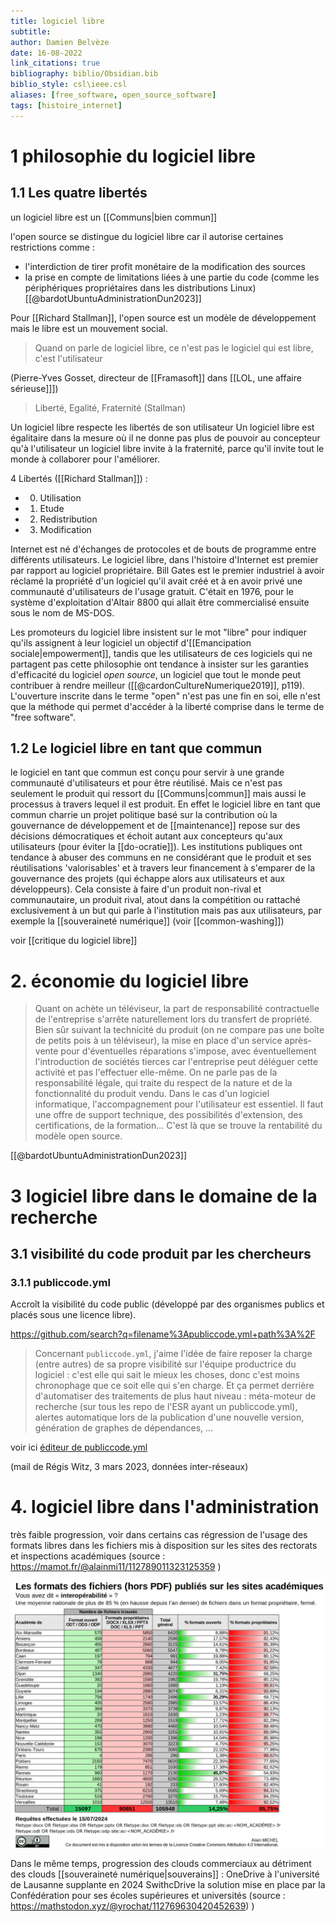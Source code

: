 ```yaml
---
title: logiciel libre
subtitle:
author: Damien Belvèze
date: 16-08-2022
link_citations: true
bibliography: biblio/Obsidian.bib
biblio_style: csl\ieee.csl
aliases: [free_software, open_source_software]
tags: [histoire_internet]
---
```


# 1 philosophie du logiciel libre

## 1.1 Les quatre libertés

un logiciel libre est un [[Communs|bien commun]]

l'open source se distingue du logiciel libre car il autorise certaines restrictions comme : 

- l'interdiction de tirer profit monétaire de la modification des sources
- la prise en compte de limitations liées à une partie du code (comme les périphériques propriétaires dans les distributions Linux) [[@bardotUbuntuAdministrationDun2023]]

Pour [[Richard Stallman]], l'open source est un modèle de développement mais le libre est un mouvement social.

>Quand on parle de logiciel libre, ce n'est pas le logiciel qui est libre, c'est l'utilisateur 

(Pierre-Yves Gosset, directeur de [[Framasoft]] dans [[LOL, une affaire sérieuse]]])

> Liberté, Egalité, Fraternité (Stallman)

Un logiciel libre respecte les libertés de son utilisateur
Un logiciel libre est égalitaire dans la mesure où il ne donne pas plus de pouvoir au concepteur qu'à l'utilisateur
un logiciel libre invite à la fraternité, parce qu'il invite tout le monde à collaborer pour l'améliorer.



4 Libertés ([[Richard Stallman]]) :

- 0. Utilisation
- 1. Etude
- 2. Redistribution
- 3. Modification



Internet est né d'échanges de protocoles et de bouts de programme entre différents utilisateurs. 
Le logiciel libre, dans l'histoire d'Internet est premier par rapport au logiciel propriétaire. 
Bill Gates est le premier industriel à avoir réclamé la propriété d'un logiciel qu'il avait créé et à en avoir privé une communauté d'utilisateurs de l'usage gratuit. C'était en 1976, pour le système d'exploitation d'Altair 8800 qui allait être commercialisé ensuite sous le nom de MS-DOS. 

Les promoteurs du logiciel libre insistent sur le mot "libre" pour indiquer qu'ils assignent à leur logiciel un objectif d'[[Emancipation sociale|empowerment]], tandis que les utilisateurs de ces logiciels qui ne partagent pas cette philosophie ont tendance à insister sur les garanties d'efficacité du logiciel *open source*, un logiciel que tout le monde peut contribuer à rendre meilleur ([[@cardonCultureNumerique2019]], p119). L'ouverture inscrite dans le terme "open" n'est pas une fin en soi, elle n'est que la méthode qui permet d'accéder à la liberté comprise dans le terme de "free software".

## 1.2 Le logiciel libre en tant que commun

le logiciel en tant que commun est conçu pour servir à une grande communauté d'utilisateurs et pour être réutilisé. Mais ce n'est pas seulement le produit qui ressort du [[Communs|commun]] mais aussi le processus à travers lequel il est produit. En effet le logiciel libre en tant que commun charrie un projet politique basé sur la contribution où la gouvernance de développement et de [[maintenance]] repose sur des décisions démocratiques et échoit autant aux concepteurs qu'aux utilisateurs (pour éviter la [[do-ocratie]]). Les institutions publiques ont tendance à abuser des communs en ne considérant que le produit et ses réutilisations 'valorisables' et à travers leur financement à s'emparer de la gouvernance des projets (qui échappe alors aux utilisateurs et aux développeurs). Cela consiste à faire d'un produit non-rival et communautaire, un produit rival, atout dans la compétition ou rattaché exclusivement à un but qui parle à l'institution mais pas aux utilisateurs, par exemple la [[souveraineté numérique]] (voir [[common-washing]])

voir [[critique du logiciel libre]]

# 2. économie du logiciel libre

>Quant on achète un téléviseur, la part de responsabilité contractuelle de l'entreprise s'arrête naturellement lors du transfert de propriété. Bien sûr suivant la technicité du produit (on ne compare pas une boîte de petits pois à un téléviseur), la mise en place d'un service après-vente pour d'éventuelles réparations s'impose, avec éventuellement l'introduction de sociétés tierces car l'entreprise peut déléguer cette activité et pas l'effectuer elle-même. On ne parle pas de la responsabilité légale, qui traite du respect de la nature et de la fonctionnalité du produit vendu. 
>Dans le cas d'un logiciel informatique, l'accompagnement pour l'utilisateur est essentiel. Il faut une offre de support technique, des possibilités d'extension, des certifications, de la formation... C'est là que se trouve la rentabilité du modèle open source.

[[@bardotUbuntuAdministrationDun2023]]


# 3 logiciel libre dans le domaine de la recherche

## 3.1 visibilité du code produit par les chercheurs 

### 3.1.1 publiccode.yml

Accroît la visibilité du code public (développé par des organismes publics et placés sous une licence libre). 

https://github.com/search?q=filename%3Apubliccode.yml+path%3A%2F

> Concernant `publiccode.yml`, j'aime l'idée de faire reposer la charge   (entre autres) de sa propre visibilité sur l'équipe productrice du  logiciel : c'est elle qui sait le mieux les choses, donc c'est moins  chronophage que ce soit elle qui s'en charge. Et ça permet derrière  d'automatiser des traitements de plus haut niveau : méta-moteur de  recherche (sur tous les repo de l'ESR ayant un publiccode.yml), alertes automatique lors de la publication d'une nouvelle version, génération de graphes de dépendances, ...

voir ici [éditeur de publiccode.yml](https://publiccode-editor.developers.italia.it/)

(mail de Régis Witz, 3 mars 2023, données inter-réseaux)

# 4. logiciel libre dans l'administration

très faible progression, voir dans certains cas régression de l'usage des formats libres dans les fichiers mis à disposition sur les sites des rectorats et inspections académiques (source : https://mamot.fr/@alainmi11/112789011323125359 )

![](images/libre_administration.png)

Dans le même temps, progression des clouds commerciaux au détriment des clouds [[souveraineté numérique|souverains]] : 
OneDrive à l'université de Lausanne supplante en 2024 SwithcDrive la solution mise en place par la Confédération pour ses écoles supérieures et universités
(source : https://mathstodon.xyz/@yrochat/112769630420452639) )

